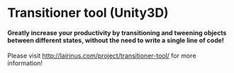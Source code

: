 # Transitioner tool (Unity3D)
#### Greatly increase your productivity by transitioning and tweening objects between different states, without the need to write a single line of code!

Please visit http://lairinus.com/project/transitioner-tool/ for more information!
